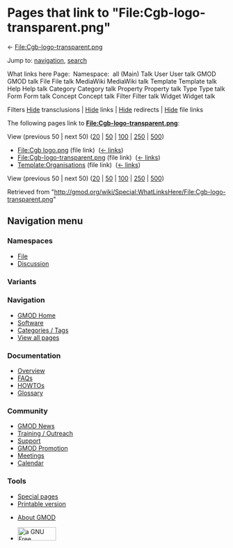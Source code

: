 <div id="mw-page-base" class="noprint">

</div>

<div id="mw-head-base" class="noprint">

</div>

<div id="content" class="mw-body" role="main">

<span id="top"></span>

<div id="mw-js-message" style="display:none;">

</div>



# <span dir="auto">Pages that link to "File:Cgb-logo-transparent.png"</span>

<div id="bodyContent">

<div id="contentSub">

←
[File:Cgb-logo-transparent.png](/wiki/File:Cgb-logo-transparent.png "File:Cgb-logo-transparent.png")

</div>

<div id="jump-to-nav" class="mw-jump">

Jump to: [navigation](#mw-navigation), [search](#p-search)

</div>

<div id="mw-content-text">

What links here Page:  Namespace:  all (Main) Talk User User talk GMOD
GMOD talk File File talk MediaWiki MediaWiki talk Template Template talk
Help Help talk Category Category talk Property Property talk Type Type
talk Form Form talk Concept Concept talk Filter Filter talk Widget
Widget talk

Filters
[Hide](/mediawiki/index.php?title=Special:WhatLinksHere/File:Cgb-logo-transparent.png&hidetrans=1 "Special:WhatLinksHere/File:Cgb-logo-transparent.png")
transclusions \|
[Hide](/mediawiki/index.php?title=Special:WhatLinksHere/File:Cgb-logo-transparent.png&hidelinks=1 "Special:WhatLinksHere/File:Cgb-logo-transparent.png")
links \|
[Hide](/mediawiki/index.php?title=Special:WhatLinksHere/File:Cgb-logo-transparent.png&hideredirs=1 "Special:WhatLinksHere/File:Cgb-logo-transparent.png")
redirects \|
[Hide](/mediawiki/index.php?title=Special:WhatLinksHere/File:Cgb-logo-transparent.png&hideimages=1 "Special:WhatLinksHere/File:Cgb-logo-transparent.png")
file links

The following pages link to
**[File:Cgb-logo-transparent.png](/wiki/File:Cgb-logo-transparent.png "File:Cgb-logo-transparent.png")**:

View (previous 50 \| next 50)
([20](/mediawiki/index.php?title=Special:WhatLinksHere/File:Cgb-logo-transparent.png&limit=20 "Special:WhatLinksHere/File:Cgb-logo-transparent.png")
\|
[50](/mediawiki/index.php?title=Special:WhatLinksHere/File:Cgb-logo-transparent.png&limit=50 "Special:WhatLinksHere/File:Cgb-logo-transparent.png")
\|
[100](/mediawiki/index.php?title=Special:WhatLinksHere/File:Cgb-logo-transparent.png&limit=100 "Special:WhatLinksHere/File:Cgb-logo-transparent.png")
\|
[250](/mediawiki/index.php?title=Special:WhatLinksHere/File:Cgb-logo-transparent.png&limit=250 "Special:WhatLinksHere/File:Cgb-logo-transparent.png")
\|
[500](/mediawiki/index.php?title=Special:WhatLinksHere/File:Cgb-logo-transparent.png&limit=500 "Special:WhatLinksHere/File:Cgb-logo-transparent.png"))

- [File:Cgb logo.png](/wiki/File:Cgb_logo.png "File:Cgb logo.png") (file
  link) ‎ <span class="mw-whatlinkshere-tools">([←
  links](/mediawiki/index.php?title=Special:WhatLinksHere&target=File%3ACgb+logo.png "Special:WhatLinksHere"))</span>
- [File:Cgb-logo-transparent.png](/wiki/File:Cgb-logo-transparent.png "File:Cgb-logo-transparent.png")
  (file link) ‎ <span class="mw-whatlinkshere-tools">([←
  links](/mediawiki/index.php?title=Special:WhatLinksHere&target=File%3ACgb-logo-transparent.png "Special:WhatLinksHere"))</span>
- [Template:Organisations](/wiki/Template:Organisations "Template:Organisations")
  (file link) ‎ <span class="mw-whatlinkshere-tools">([←
  links](/mediawiki/index.php?title=Special:WhatLinksHere&target=Template%3AOrganisations "Special:WhatLinksHere"))</span>

View (previous 50 \| next 50)
([20](/mediawiki/index.php?title=Special:WhatLinksHere/File:Cgb-logo-transparent.png&limit=20 "Special:WhatLinksHere/File:Cgb-logo-transparent.png")
\|
[50](/mediawiki/index.php?title=Special:WhatLinksHere/File:Cgb-logo-transparent.png&limit=50 "Special:WhatLinksHere/File:Cgb-logo-transparent.png")
\|
[100](/mediawiki/index.php?title=Special:WhatLinksHere/File:Cgb-logo-transparent.png&limit=100 "Special:WhatLinksHere/File:Cgb-logo-transparent.png")
\|
[250](/mediawiki/index.php?title=Special:WhatLinksHere/File:Cgb-logo-transparent.png&limit=250 "Special:WhatLinksHere/File:Cgb-logo-transparent.png")
\|
[500](/mediawiki/index.php?title=Special:WhatLinksHere/File:Cgb-logo-transparent.png&limit=500 "Special:WhatLinksHere/File:Cgb-logo-transparent.png"))

</div>

<div class="printfooter">

Retrieved from
"<http://gmod.org/wiki/Special:WhatLinksHere/File:Cgb-logo-transparent.png>"

</div>

<div id="catlinks" class="catlinks catlinks-allhidden">

</div>

<div class="visualClear">

</div>

</div>

</div>

<div id="mw-navigation">

## Navigation menu

<div id="mw-head">



<div id="left-navigation">

<div id="p-namespaces" class="vectorTabs" role="navigation"
aria-labelledby="p-namespaces-label">

### Namespaces

- <span id="ca-nstab-image"><a href="/wiki/File:Cgb-logo-transparent.png" accesskey="c"
  title="View the file page [c]">File</a></span>
- <span id="ca-talk"><a
  href="/mediawiki/index.php?title=File_talk:Cgb-logo-transparent.png&amp;action=edit&amp;redlink=1"
  accesskey="t"
  title="Discussion about the content page [t]">Discussion</a></span>

</div>

<div id="p-variants" class="vectorMenu emptyPortlet" role="navigation"
aria-labelledby="p-variants-label">

### 

### Variants[](#)

<div class="menu">

</div>

</div>

</div>

<div id="right-navigation">





</div>



</div>

</div>

</div>

<div id="mw-panel">

<div id="p-logo" role="banner">

<a href="/wiki/Main_Page"
style="background-image: url(http://gmod.org/images/GMOD-cogs.png);"
title="Visit the main page"></a>

</div>

<div id="p-Navigation" class="portal" role="navigation"
aria-labelledby="p-Navigation-label">

### Navigation

<div class="body">

- <span id="n-GMOD-Home">[GMOD Home](/wiki/Main_Page)</span>
- <span id="n-Software">[Software](/wiki/GMOD_Components)</span>
- <span id="n-Categories-.2F-Tags">[Categories /
  Tags](/wiki/Categories)</span>
- <span id="n-View-all-pages">[View all
  pages](/wiki/Special:AllPages)</span>

</div>

</div>

<div id="p-Documentation" class="portal" role="navigation"
aria-labelledby="p-Documentation-label">

### Documentation

<div class="body">

- <span id="n-Overview">[Overview](/wiki/Overview)</span>
- <span id="n-FAQs">[FAQs](/wiki/Category:FAQ)</span>
- <span id="n-HOWTOs">[HOWTOs](/wiki/Category:HOWTO)</span>
- <span id="n-Glossary">[Glossary](/wiki/Glossary)</span>

</div>

</div>

<div id="p-Community" class="portal" role="navigation"
aria-labelledby="p-Community-label">

### Community

<div class="body">

- <span id="n-GMOD-News">[GMOD News](/wiki/GMOD_News)</span>
- <span id="n-Training-.2F-Outreach">[Training /
  Outreach](/wiki/Training_and_Outreach)</span>
- <span id="n-Support">[Support](/wiki/Support)</span>
- <span id="n-GMOD-Promotion">[GMOD
  Promotion](/wiki/GMOD_Promotion)</span>
- <span id="n-Meetings">[Meetings](/wiki/Meetings)</span>
- <span id="n-Calendar">[Calendar](/wiki/Calendar)</span>

</div>

</div>

<div id="p-tb" class="portal" role="navigation"
aria-labelledby="p-tb-label">

### Tools

<div class="body">

- <span id="t-specialpages"><a href="/wiki/Special:SpecialPages" accesskey="q"
  title="A list of all special pages [q]">Special pages</a></span>
- <span id="t-print"><a
  href="/mediawiki/index.php?title=Special:WhatLinksHere/File:Cgb-logo-transparent.png&amp;printable=yes"
  rel="alternate" accesskey="p"
  title="Printable version of this page [p]">Printable version</a></span>

</div>

</div>

</div>

</div>

<div id="footer" role="contentinfo">

- <span id="footer-places-about">[About
  GMOD](/wiki/GMOD:About "GMOD:About")</span>

<!-- -->

- <span id="footer-copyrightico">[<img src="http://www.gnu.org/graphics/gfdl-logo-small.png" width="88"
  height="31" alt="a GNU Free Documentation License" />](http://www.gnu.org/licenses/fdl-1.3.html)</span>


<div style="clear:both">

</div>

</div>
